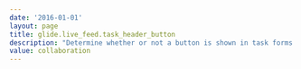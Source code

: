 ```yaml
---
date: '2016-01-01'
layout: page
title: glide.live_feed.task_header_button
description: "Determine whether or not a button is shown in task forms to view the Collaboration document conversation or Live Feed Record Feed related to the task.Note: The Collaboration button will only be enabled if the frameset view is also enabled with collaboration.frameset = true"
value: collaboration
---
```

